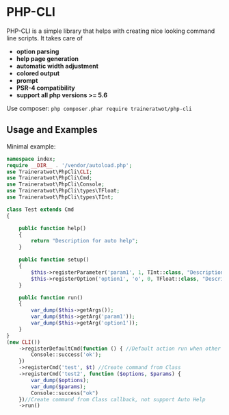 # PHP-CLI

PHP-CLI is a simple library that helps with creating nice looking command line scripts.
It takes care of

- **option parsing**
- **help page generation**
- **automatic width adjustment**
- **colored output**
- **prompt**
- **PSR-4 compatibility**
- **support all php versions >= 5.6**

Use composer:
```php composer.phar require traineratwot/php-cli```

## Usage and Examples

Minimal example:

```php
namespace index;
require __DIR__ . '/vendor/autoload.php';
use Traineratwot\PhpCli\CLI;
use Traineratwot\PhpCli\Cmd;
use Traineratwot\PhpCli\Console;
use Traineratwot\PhpCli\types\TFloat;
use Traineratwot\PhpCli\types\TInt;

class Test extends Cmd
{

	public function help()
	{
		return "Description for auto help";
	}

	public function setup()
	{
		$this->registerParameter('param1', 1, TInt::class, "Description for param1");// value after action
		$this->registerOption('option1', 'o', 0, TFloat::class, "Description for option1");//--option1=value,--option1 value,-o=value,-o value
	}

	public function run()
	{
		var_dump($this->getArgs());
		var_dump($this->getArg('param1'));
		var_dump($this->getArg('option1'));
	}
}
(new CLI())
	->registerDefaultCmd(function () { //Default action run when other command is not available
		Console::success('ok');
	})
	->registerCmd('test', $t) //Create command from Class
	->registerCmd('test2', function ($options, $params) {
		var_dump($options);
		var_dump($params);
		Console::success("ok")
	})//Create command from Class callback, not support Auto Help
	->run()
```